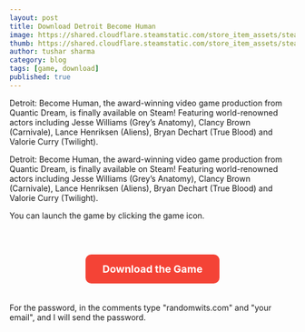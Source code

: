 ```yaml
---
layout: post
title: Download Detroit Become Human
image: https://shared.cloudflare.steamstatic.com/store_item_assets/steam/apps/1222140/header.jpg
thumb: https://shared.cloudflare.steamstatic.com/store_item_assets/steam/apps/1222140/header.jpg
author: tushar sharma
category: blog
tags: [game, download]
published: true
---
```


Detroit: Become Human, the award-winning video game production from Quantic Dream, is finally available on Steam! Featuring world-renowned actors including Jesse Williams (Grey’s Anatomy), Clancy Brown (Carnivale), Lance Henriksen (Aliens), Bryan Dechart (True Blood) and Valorie Curry (Twilight).<!-- truncate_here -->

Detroit: Become Human, the award-winning video game production from Quantic Dream, is finally available on Steam! Featuring world-renowned actors including Jesse Williams (Grey’s Anatomy), Clancy Brown (Carnivale), Lance Henriksen (Aliens), Bryan Dechart (True Blood) and Valorie Curry (Twilight).

<style>
.download-container {
  text-align: center; 
  margin-top: 40px; 
  padding: 20px;
}

.download-btn {
  background-color: #f44336;
  color: white;
  padding: 15px 30px;
  text-align: center; 
  text-decoration: none; 
  display: inline-block; 
  font-size: 18px;
  border-radius: 10px;
  font-weight: bold;
  box-shadow: 0px 4px 8px rgba(0, 0, 0, 0.2)
  transition: background-color 0.3s ease, transform 0.2s ease;
}

.download-btn:hover {
  background-color: #d32f2f; 
  cursor: pointer;
  transform: translateY(-3px); 
}

.download-btn:active {
  background-color: #b71c1c; 
  transform: translateY(0); 
}
</style>


You can launch the game by clicking the game icon.


<div class="download-container">
  <a class="download-btn" href="https://multiup.io/423552775ca42dfd11f2b2b1fa5e3d18" target="_blank">Download the Game</a>
</div>

<p>For the password, in the comments type "randomwits.com" and "your email", and I will send the password.</p>